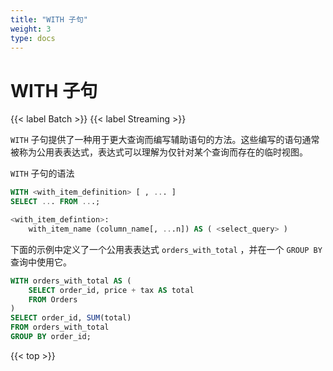 ```yaml
---
title: "WITH 子句"
weight: 3
type: docs
---
```

<!--
Licensed to the Apache Software Foundation (ASF) under one
or more contributor license agreements.  See the NOTICE file
distributed with this work for additional information
regarding copyright ownership.  The ASF licenses this file
to you under the Apache License, Version 2.0 (the
"License"); you may not use this file except in compliance
with the License.  You may obtain a copy of the License at

  http://www.apache.org/licenses/LICENSE-2.0

Unless required by applicable law or agreed to in writing,
software distributed under the License is distributed on an
"AS IS" BASIS, WITHOUT WARRANTIES OR CONDITIONS OF ANY
KIND, either express or implied.  See the License for the
specific language governing permissions and limitations
under the License.
-->

# WITH 子句
{{< label Batch >}} {{< label Streaming >}}

`WITH` 子句提供了一种用于更大查询而编写辅助语句的方法。这些编写的语句通常被称为公用表表达式，表达式可以理解为仅针对某个查询而存在的临时视图。

`WITH` 子句的语法

```sql
WITH <with_item_definition> [ , ... ]
SELECT ... FROM ...;

<with_item_defintion>:
    with_item_name (column_name[, ...n]) AS ( <select_query> )
```

下面的示例中定义了一个公用表表达式 `orders_with_total` ，并在一个 `GROUP BY` 查询中使用它。

```sql
WITH orders_with_total AS (
    SELECT order_id, price + tax AS total
    FROM Orders
)
SELECT order_id, SUM(total)
FROM orders_with_total
GROUP BY order_id;
```


{{< top >}}

